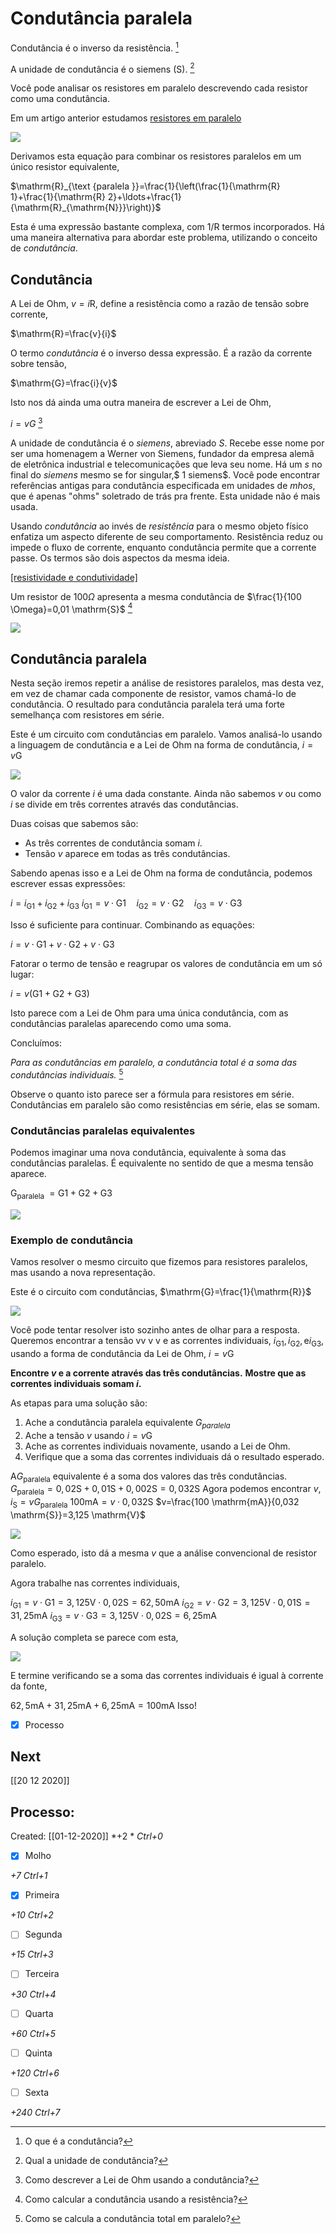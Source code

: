 # Condutância paralela

Condutância é o inverso da resistência. [^1]

[^1]: O que é a condutância?

A unidade de condutância é o siemens (S). [^2]

[^2]: Qual a unidade de condutância?

Você pode analisar os resistores em paralelo descrevendo cada resistor como uma condutância. 

Em um artigo anterior estudamos [resistores em paralelo](Resistores%20em%20paralelo.md)

![](https://cdn.kastatic.org/ka-perseus-images/f84dc8f7aa0ad09db6897028cfe43d93615e3070.svg)

Derivamos esta equação para combinar os resistores paralelos em um único resistor equivalente,

$\mathrm{R}_{\text {paralela }}=\frac{1}{\left(\frac{1}{\mathrm{R} 1}+\frac{1}{\mathrm{R} 2}+\ldots+\frac{1}{\mathrm{R}_{\mathrm{N}}}\right)}$

Esta é uma expressão bastante complexa, com $1 / \mathrm{R}$ termos incorporados. Há uma maneira alternativa para abordar este problema, utilizando o conceito de *condutância*.

## Condutância

A Lei de Ohm, $v=i \mathrm{R}$, define a resistência como a razão de tensão sobre corrente,

$\mathrm{R}=\frac{v}{i}$

O termo *condutância* é o inverso dessa expressão. É a razão da corrente sobre tensão,

$\mathrm{G}=\frac{i}{v}$

Isto nos dá ainda uma outra maneira de escrever a Lei de Ohm,

$i=v G$ [^3]

[^3]: Como descrever a Lei de Ohm usando a condutância?


A unidade de condutância é o *siemens*, abreviado $S$. Recebe esse nome por ser uma homenagem a Werner von Siemens, fundador da empresa alemã de eletrônica industrial e telecomunicações que leva seu nome. Há um *s* no final do *siemens* mesmo se for singular,$ 1 siemens$. Você pode encontrar referências antigas para condutância especificada em unidades de *mhos*, que é apenas "ohms" soletrado de trás pra frente. Esta unidade não é mais usada.

Usando *condutância* ao invés de *resistência* para o mesmo objeto físico enfatiza um aspecto diferente de seu comportamento. Resistência reduz ou impede o fluxo de corrente, enquanto condutância permite que a corrente passe. Os termos são dois aspectos da mesma ideia.

[\[resistividade e condutividade\]](javascript:void(0))

Um resistor de $100 \Omega$ apresenta a mesma condutância de $\frac{1}{100 \Omega}=0,01 \mathrm{S}$  [^4]

[^4]: Como calcular a condutância usando a resistência?


![](https://cdn.kastatic.org/ka-perseus-images/9314d8633e131f3ae8976087f222a35bfa4dddc7.svg)

## Condutância paralela

Nesta seção iremos repetir a análise de resistores paralelos, mas desta vez, em vez de chamar cada componente de resistor, vamos chamá\-lo de condutância. O resultado para condutância paralela terá uma forte semelhança com resistores em série.

Este é um circuito com condutâncias em paralelo. Vamos analisá\-lo usando a linguagem de condutância e a Lei de Ohm na forma de condutância, $i=v \mathrm{G}$

![](https://cdn.kastatic.org/ka-perseus-images/8c5da88c8c0487fd2e52679c83c2a80cbe977d8c.svg)

O valor da corrente $i$ é uma dada constante. Ainda não sabemos $v$ ou como $i$ se divide em três correntes através das condutâncias.

Duas coisas que sabemos são:

*   As três correntes de condutância somam $i$.
*   Tensão $v$ aparece em todas as três condutâncias.

Sabendo apenas isso e a Lei de Ohm na forma de condutância, podemos escrever essas expressões:

$i=i_{\mathrm{G} 1}+i_{\mathrm{G} 2}+i_{\mathrm{G} 3}$
$i_{\mathrm{G} 1}=v \cdot \mathrm{G} 1 \quad i_{\mathrm{G} 2}=v \cdot \mathrm{G} 2 \quad i_{\mathrm{G} 3}=v \cdot \mathrm{G} 3$

Isso é suficiente para continuar. Combinando as equações:

$i=v \cdot \mathrm{G} 1+v \cdot \mathrm{G} 2+v \cdot \mathrm{G} 3$

Fatorar o termo de tensão e reagrupar os valores de condutância em um só lugar:

$i=v(\mathrm{G} 1+\mathrm{G} 2+\mathrm{G} 3)$

Isto parece com a Lei de Ohm para uma única condutância, com as condutâncias paralelas aparecendo como uma soma.

Concluímos:

*Para as condutâncias em paralelo, a condutância total é a soma das condutâncias individuais.* [^5]

[^5]: Como se calcula a condutância total em paralelo?

Observe o quanto isto parece ser a fórmula para resistores em série. Condutâncias em paralelo são como resistências em série, elas se somam.

### Condutâncias paralelas equivalentes

Podemos imaginar uma nova condutância, equivalente à soma das condutâncias paralelas. É equivalente no sentido de que a mesma tensão aparece.

$\mathrm{G}_{\text {paralela }}=\mathrm{G} 1+\mathrm{G} 2+\mathrm{G} 3$

![](https://cdn.kastatic.org/ka-perseus-images/d661bed34fa2344980911299e079fb11b5b45b27.png)

### Exemplo de condutância

Vamos resolver o mesmo circuito que fizemos para resistores paralelos, mas usando a nova representação.

Este é o circuito com condutâncias, $\mathrm{G}=\frac{1}{\mathrm{R}}$

![](https://cdn.kastatic.org/ka-perseus-images/7e67c138c7b7fc0f2c5f843a4c99d8ab34569031.svg)

Você pode tentar resolver isto sozinho antes de olhar para a resposta. Queremos encontrar a tensão vv v v e as correntes individuais, $i_{\mathrm{G} 1}, i_{\mathrm{G} 2}, \mathrm{e} i_{\mathrm{G} 3}$, usando a forma de condutância da Lei de Ohm, $i=v \mathrm{G}$

**Encontre $v$ e a corrente através das três condutâncias.**
**Mostre que as correntes individuais somam $i$.**

As etapas para uma solução são:

1.  Ache a condutância paralela equivalente $G_{paralela}$
2.  Ache a tensão $v$ usando $i=v \mathrm{G}$
3.  Ache as correntes individuais novamente, usando a Lei de Ohm.
4.  Verifique que a soma das correntes individuais dá o resultado esperado.

$\mathrm{A} G_{\text {paralela}}$ equivalente é a soma dos valores das três condutâncias.
$G_{\text {paralela}}=0,02 \mathrm{S}+0,01 \mathrm{S}+0,002 \mathrm{S}=0,032 \mathrm{S}$
Agora podemos encontrar $v$,
$i_{\mathrm{S}}=v G_{\text {paralela}}$
$100 \mathrm{mA}=v \cdot 0,032 \mathrm{S}$
$v=\frac{100 \mathrm{mA}}{0,032 \mathrm{S}}=3,125 \mathrm{V}$

![](https://cdn.kastatic.org/ka-perseus-images/5a3a7645376d3e8de8b8e9757275000d4de3377d.svg)

Como esperado, isto dá a mesma $v$ que a análise convencional de resistor paralelo.

Agora trabalhe nas correntes individuais,

$i_{\mathrm{G} 1}=v \cdot \mathrm{G} 1=3,125 \mathrm{V} \cdot 0,02 \mathrm{S}=62,50 \mathrm{mA}$
$i_{\mathrm{G} 2}=v \cdot \mathrm{G} 2=3,125 \mathrm{V} \cdot 0,01 \mathrm{S}=31,25 \mathrm{mA}$
$i_{\mathrm{G} 3}=v \cdot \mathrm{G} 3=3,125 \mathrm{V} \cdot 0,02 \mathrm{S}=6,25 \mathrm{mA}$

A solução completa se parece com esta,

![](https://cdn.kastatic.org/ka-perseus-images/de38336c98f6905a89366fa15c37086d02bfbca7.svg)

E termine verificando se a soma das correntes individuais é igual à corrente da fonte,

$62,5 \mathrm{mA}+31,25 \mathrm{mA}+6,25 \mathrm{mA}=100 \mathrm{mA}$ Isso!

- [x] Processo 

## Next
[[20 12 2020]]
## Processo:
Created: [[01-12-2020]]
*+2 *  *Ctrl+0*
- [x] Molho  

*+7*  *Ctrl+1*

- [x] Primeira 

*+10*  *Ctrl+2*

- [ ] Segunda

*+15*  *Ctrl+3*

- [ ] Terceira 

*+30*  *Ctrl+4*

- [ ] Quarta 

*+60*  *Ctrl+5*

- [ ] Quinta 

*+120*  *Ctrl+6*

- [ ] Sexta 

*+240*  *Ctrl+7*